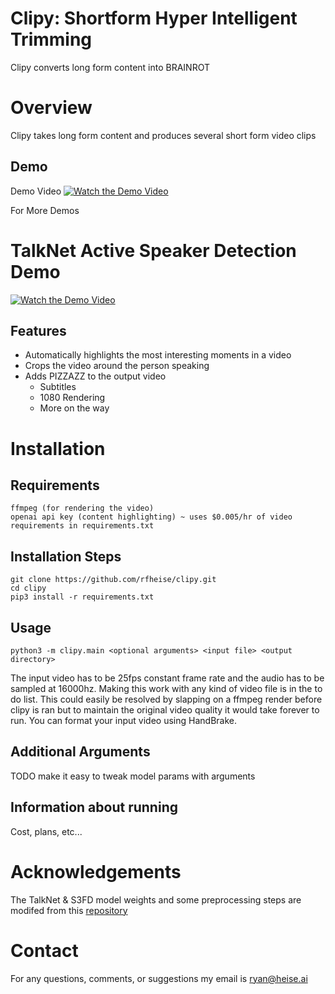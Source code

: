 # Clipy: Shortform Hyper Intelligent Trimming
Clipy converts long form content into BRAINROT

# Overview

Clipy takes long form content and produces several short form video clips

## Demo 

Demo Video
[![Watch the Demo Video](https://api.habits.heise.ai/media/other/video2.jpg)](https://www.youtube.com/watch?v=y4C2XMpcZLY)

For More Demos


# TalkNet Active Speaker Detection Demo

[![Watch the Demo Video](https://api.habits.heise.ai/media/other/video1.jpg)](https://www.youtube.com/watch?v=r59jHQHsje8)

## Features
* Automatically highlights the most interesting moments in a video
* Crops the video around the person speaking
* Adds PIZZAZZ to the output video 
    * Subtitles
    * 1080 Rendering
    * More on the way

# Installation 

## Requirements

```
ffmpeg (for rendering the video)
openai api key (content highlighting) ~ uses $0.005/hr of video
requirements in requirements.txt
```
 
## Installation Steps

```
git clone https://github.com/rfheise/clipy.git
cd clipy
pip3 install -r requirements.txt
```

## Usage 

```
python3 -m clipy.main <optional arguments> <input file> <output directory>
```

The input video has to be 25fps constant frame rate and the audio has to be sampled at 16000hz. Making this work with any kind of video file is in the to do list. This could easily be resolved by slapping on a ffmpeg render before clipy is ran but to maintain the original video quality it would take forever to run. You can format your input video using HandBrake.

## Additional Arguments

TODO make it easy to tweak model params with arguments

## Information about running

Cost, plans, etc...

# Acknowledgements  
The TalkNet & S3FD model weights and some preprocessing steps are modifed from this [repository](https://github.com/TaoRuijie/TalkNet-ASD)

# Contact 
For any questions, comments, or suggestions my email is ryan@heise.ai


